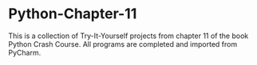 # Python-Chapter-11
This is a collection of Try-It-Yourself projects from chapter 11 of the book Python Crash Course. All programs are completed and imported from PyCharm.
